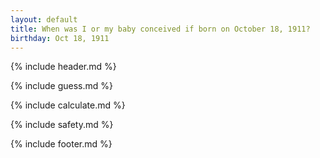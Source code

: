 ```yaml
---
layout: default
title: When was I or my baby conceived if born on October 18, 1911?
birthday: Oct 18, 1911
---
```


{% include header.md %}

{% include guess.md %}

{% include calculate.md %}

{% include safety.md %}

{% include footer.md %}



